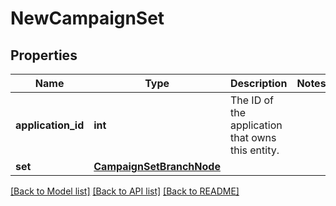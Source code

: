 # NewCampaignSet


## Properties
Name | Type | Description | Notes
------------ | ------------- | ------------- | -------------
**application_id** | **int** | The ID of the application that owns this entity. | 
**set** | [**CampaignSetBranchNode**](CampaignSetBranchNode.md) |  | 

[[Back to Model list]](../README.md#documentation-for-models) [[Back to API list]](../README.md#documentation-for-api-endpoints) [[Back to README]](../README.md)


